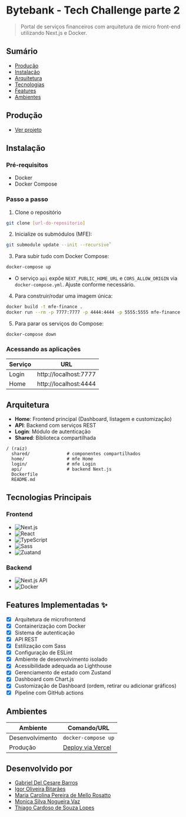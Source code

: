 # Bytebank - Tech Challenge parte 2

> Portal de serviços financeiros com arquitetura de micro front-end utilizando Next.js e Docker.

## Sumário

- [Produção](#produção)
- [Instalação](#instalação)
- [Arquitetura](#arquitetura)
- [Tecnologias](#tecnologias-principais)
- [Features](#features-implementadas)
- [Ambientes](#ambientes)

## Produção

- [Ver projeto](https://mfe-tech-challenge.vercel.app)

## Instalação

### Pré-requisitos

- Docker
- Docker Compose

### Passo a passo

1. Clone o repositório

```bash
git clone [url-do-repositorio]
```

2. Inicialize os submódulos (MFE):

```bash
git submodule update --init --recursive`
```

3. Para subir tudo com Docker Compose:

```bash
docker-compose up
```

- O serviço `api` expõe `NEXT_PUBLIC_HOME_URL` e `CORS_ALLOW_ORIGIN` via `docker-compose.yml`. Ajuste conforme necessário.

4. Para construir/rodar uma imagem única:

```bash
docker build -t mfe-finance .
docker run --rm -p 7777:7777 -p 4444:4444 -p 5555:5555 mfe-finance
```

5. Para parar os serviços do Compose:

```
docker-compose down
```

### Acessando as aplicações

| Serviço | URL                   |
| ------- | --------------------- |
| Login   | http://localhost:7777 |
| Home    | http://localhost:4444 |

## Arquitetura

- **Home**: Frontend principal (Dashboard, listagem e customização)
- **API**: Backend com serviços REST
- **Login**: Módulo de autenticação
- **Shared**: Biblioteca compartilhada

```
/ (raiz)
  shared/              # componentes compartilhados
  home/                # mfe Home
  login/               # mfe Login
  api/                 # backend Next.js
  Dockerfile
  README.md
```

## Tecnologias Principais

### Frontend

- ![Next.js](https://img.shields.io/badge/Next.js-15.5.3-000000?style=flat-square&logo=next.js)
- ![React](https://img.shields.io/badge/React-19.1.0-61DAFB?style=flat-square&logo=react)
- ![TypeScript](https://img.shields.io/badge/TypeScript-5+-3178C6?style=flat-square&logo=typescript)
- ![Sass](https://img.shields.io/badge/Sass-1.92.1-CC6699?style=flat-square&logo=sass)
- ![Zuatand](https://img.shields.io/badge/Zustand-5.0.2-602c3c?style=flat)

### Backend

- ![Next.js API](https://img.shields.io/badge/Next.js-15.5.3-000000?style=flat-square&logo=next.js)
- ![Docker](https://img.shields.io/badge/Docker-20.x-2496ED?style=flat-square&logo=docker)

## Features Implementadas ✨

- [x] Arquitetura de microfrontend
- [x] Containerização com Docker
- [x] Sistema de autenticação
- [x] API REST
- [x] Estilização com Sass
- [x] Configuração de ESLint
- [x] Ambiente de desenvolvimento isolado
- [x] Acessibilidade adequada ao Lighthouse
- [x] Gerenciamento de estado com Zustand
- [x] Dashboard com Chart.js
- [x] Customização de Dashboard (ordem, retirar ou adicionar gráficos)
- [x] Pipeline com GitHub actions

## Ambientes

| Ambiente        | Comando/URL                                                |
| --------------- | ---------------------------------------------------------- |
| Desenvolvimento | `docker-compose up`                                        |
| Produção        | [Deploy via Vercel](https://mfe-tech-challenge.vercel.app) |

## Desenvolvido por

- [Gabriel Del Cesare Barros](https://github.com/gabriel-del)
- [Igor Oliveira Bitarães](https://github.com/bitaraes)
- [Maria Carolina Pereira de Mello Rosatto](https://github.com/carolinarosatto)
- [Monica Silva Nogueira Vaz](https://github.com/M0nicaVaz)
- [Thiago Cardoso de Souza Lopes](https://github.com/thiagocardososlopes)
